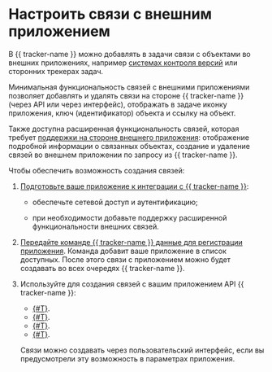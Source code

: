 # Настроить связи с внешним приложением 

В {{ tracker-name }} можно добавлять в задачи связи с объектами во внешних приложениях, например [системах контроля версий](../glossary/vcs.md) или сторонних трекерах задач.

Минимальная функциональность связей с внешними приложениями позволяет добавлять и удалять связи на стороне {{ tracker-name }} (через API или через интерфейс), отображать в задаче иконку приложения, ключ (идентификатор) объекта и ссылку на объект.

Также доступна расширенная функциональность связей, которая требует [поддержки на стороне внешнего приложения](ext-app-setup.md): отображение подробной информации о связанных объектах, создание и удаление связей во внешнем приложении по запросу из {{ tracker-name }}.

Чтобы обеспечить возможность создания связей:

1. [Подготовьте ваше приложение к интеграции с {{ tracker-name }}](ext-app-setup.md):

	- обеспечьте сетевой доступ и аутентификацию;

	- при необходимости добавьте поддержку расширенной функциональности внешних связей.

1. [Передайте команде {{ tracker-name }} данные для регистрации приложения](ext-app-info.md). Команда добавит ваше приложение в список доступных. После этого связи с приложением можно будет создавать во всех очередях {{ tracker-name }}.

1. Используйте для создания связей с вашим приложением API {{ tracker-name }}:
	- [{#T}](concepts/issues/get-applications.md).
	- [{#T}](concepts/issues/get-external-links.md).
	- [{#T}](concepts/issues/add-external-link.md).
	- [{#T}](concepts/issues/delete-external-link.md).
	
	Связи можно создавать через пользовательский интерфейс, если вы предусмотрели эту возможность в параметрах приложения.